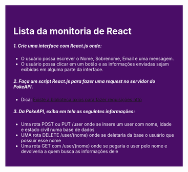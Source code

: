 <div style="width: 100%; background-color: #4A0D67; padding: 5%; color: #FFF; margin: 0;" >

<h1 style="color: #FFF">Lista da monitoria de React</h1>

<h5 style="color: #FFF">1. Crie uma interface com React.js onde:</h5>

- O usuário possa escrever o Nome, Sobrenome, Email e uma mensagem.
- O usuário possa clicar em um botão e as informações enviadas sejam exibidas em alguma parte da interface.

<h5 style="color: #FFF">2. Faça um script React.js para fazer uma request no servidor do PokeAPI.</h5>

- Dica: [Existe a biblioteca axios para fazer requisições http](https://blog.rocketseat.com.br/axios-um-cliente-http-full-stack/)

<h5 style="color: #FFF">3. Da PokeAPI, exiba em tela as seguintes informações:</h5>

- Uma rota POST ou PUT /user onde se insere um user com nome, idade e estado civil numa base de dados
- UMA rota DELETE /user/(nome) onde se deletaria da base o usuário que possuir esse nome
- Uma rota GET com /user/(nome) onde se pegaria o user pelo nome e devolveria a quem busca as informações dele

</div>

